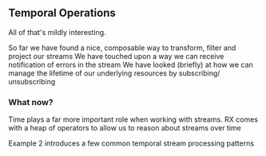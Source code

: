 ## Temporal Operations

All of that's mildly interesting.
  
So far we have found a nice, composable way to transform, filter and project our streams
We have touched upon a way we can receive notification of errors in the stream
We have looked (briefly) at how we can manage the lifetime of our underlying resources by subscribing/ unsubscribing

### What now?  

Time plays a far more important role when working with streams.  RX comes with a heap of operators to allow us to reason about streams over time

Example 2 introduces a few common temporal stream processing patterns
